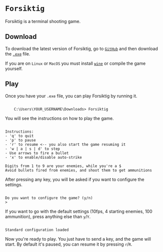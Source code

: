 # `Forsiktig`

Forsiktig is a terminal shooting game.

## Download

To download the latest version of Forsiktig, go to [`GitHub`](https://github.com/Lioydiano/Forsiktig) and then download the [`.exe`](https://github.com/Lioydiano/Forsiktig/blob/main/forsiktig.exe?raw=true) file.

If you are on `Linux` or `MacOS` you must install [`wine`](https://www.winehq.org/) or compile the game yourself.

## Play

Once you have your `.exe` file, you can play Forsiktig by running it.

```batch

    C:\Users\YOUR_USERNAME\Downloads> Forsiktig

```

You will see the instructions on how to play the game.

```batch

Instructions:
- 'q' to quit
- 'p' to pause
- 'r' to resume <-- you also start the game resuming it
- 'w | a | s | d' to step
- Use arrows to fire a bullet
- 'x' to enable/disable auto-strike

Digits from 1 to 9 are your enemies, while you're a $
Avoid bullets fired from enemies, and shoot them to get ammunitions

```

After pressing any key, you will be asked if you want to configure the settings.

```batch

Do you want to configure the game? (y/n)
>

```

If you want to go with the default settings (10fps, 4 starting enemies, 100 ammunition), press anything else than `y`/`Y`.

```batch

Standard configuration loaded

```

Now you're ready to play. You just have to send a key, and the game will start.
By default it's paused, you can resume it by pressing `r`/`R`.
